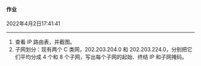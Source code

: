#### 作业

2022年4月2日17:41:41

---

1. 查看 IP 路由表，并截图。
2. 子网划分：现有两个 C 类网，202.203.204.0 和 202.203.224.0，分别把它们平均分成 4 个和 8 个子网，写出每个子网的起始、终结 IP 和子网掩码。